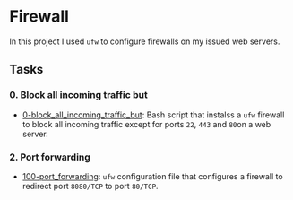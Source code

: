 # Firewall

In this project I used `ufw` to configure firewalls on my issued web servers.

## Tasks

###  0. Block all incoming traffic but

- [0-block_all_incoming_traffic_but](0-block_all_incoming_but): Bash script that instalss a `ufw` firewall to block all incoming traffic except for ports `22`, `443` and `80`on a web server.

### 2. Port forwarding

- [100-port_forwarding](100-port_forwarding): `ufw` configuration file that configures a firewall to redirect port `8080/TCP` to port `80/TCP`.

